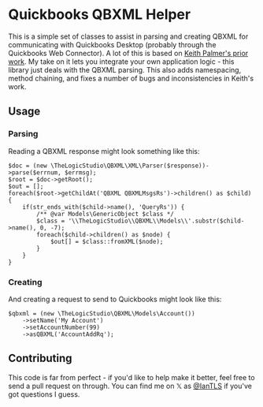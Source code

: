 # Quickbooks QBXML Helper

This is a simple set of classes to assist in parsing and creating QBXML for communicating with Quickbooks Desktop (probably through the Quickbooks Web Connector). A lot of this is based on [Keith Palmer's prior work](https://github.com/consolibyte/quickbooks-php). My take on it lets you integrate your own application logic - this library just deals with the QBXML parsing. This also adds namespacing, method chaining, and fixes a number of bugs and inconsistencies in Keith's work.

## Usage

### Parsing

Reading a QBXML response might look something like this:

    $doc = (new \TheLogicStudio\QBXML\XML\Parser($response))->parse($errnum, $errmsg);
    $root = $doc->getRoot();
    $out = [];
    foreach($root->getChildAt('QBXML QBXMLMsgsRs')->children() as $child) {
        if(str_ends_with($child->name(), 'QueryRs')) {
            /** @var Models\GenericObject $class */
            $class = '\\TheLogicStudio\\QBXML\\Models\\'.substr($child->name(), 0, -7);
            foreach($child->children() as $node) {
                $out[] = $class::fromXML($node);
            }
        }
    }

### Creating

And creating a request to send to Quickbooks might look like this:

    $qbxml = (new \TheLogicStudio\QBXML\Models\Account())
        ->setName('My Account')
        ->setAccountNumber(99)
        ->asQBXML('AccountAddRq');

## Contributing

This code is far from perfect - if you'd like to help make it better, feel free to send a pull request on through. You can find me on 𝕏 as [@IanTLS](https://twitter.com/IanTLS) if you've got questions I guess.